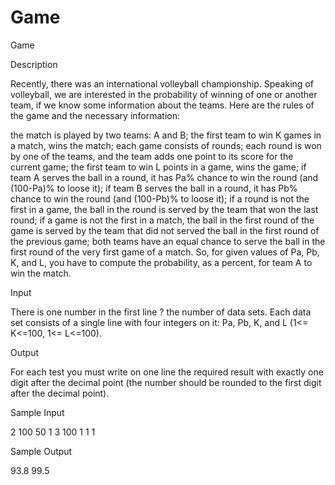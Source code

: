 # Game

Game

Description

Recently, there was an international volleyball championship. Speaking of volleyball, we are interested in the probability of winning of one or another team, if we know some information about the teams. Here are the rules of the game and the necessary information: 

the match is played by two teams: A and B; 
the first team to win K games in a match, wins the match; 
each game consists of rounds; each round is won by one of the teams, and the team adds one point to its score for the current game; 
the first team to win L points in a game, wins the game; 
if team A serves the ball in a round, it has Pa% chance to win the round (and (100-Pa)% to loose it); 
if team B serves the ball in a round, it has Pb% chance to win the round (and (100-Pb)% to loose it); 
if a round is not the first in a game, the ball in the round is served by the team that won the last round; 
if a game is not the first in a match, the ball in the first round of the game is served by the team that did not served the ball in the first round of the previous game; 
both teams have an equal chance to serve the ball in the first round of the very first game of a match. 
So, for given values of Pa, Pb, K, and L, you have to compute the probability, as a percent, for team A to win the match. 

Input

There is one number in the first line ? the number of data sets. Each data set consists of a single line with four integers on it: Pa, Pb, K, and L (1<= K<=100, 1<= L<=100).

Output

For each test you must write on one line the required result with exactly one digit after the decimal point (the number should be rounded to the first digit after the decimal point).

Sample Input

2
100 50 1 3
100 1 1 1

Sample Output

93.8
99.5
